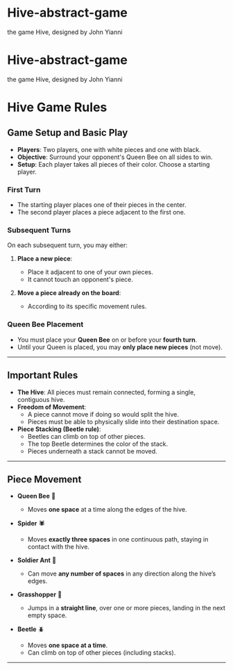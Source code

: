 # Hive-abstract-game
the game Hive, designed by John Yianni

# Hive-abstract-game
the game Hive, designed by John Yianni
# Hive Game Rules

## Game Setup and Basic Play
- **Players**: Two players, one with white pieces and one with black.  
- **Objective**: Surround your opponent's Queen Bee on all sides to win.  
- **Setup**: Each player takes all pieces of their color. Choose a starting player.  

### First Turn
- The starting player places one of their pieces in the center.  
- The second player places a piece adjacent to the first one.  

### Subsequent Turns
On each subsequent turn, you may either:
1. **Place a new piece**:  
   - Place it adjacent to one of your own pieces.  
   - It cannot touch an opponent's piece.  

2. **Move a piece already on the board**:  
   - According to its specific movement rules.  

### Queen Bee Placement
- You must place your **Queen Bee** on or before your **fourth turn**.  
- Until your Queen is placed, you may **only place new pieces** (not move).  

---

## Important Rules
- **The Hive**: All pieces must remain connected, forming a single, contiguous hive.  
- **Freedom of Movement**:  
  - A piece cannot move if doing so would split the hive.  
  - Pieces must be able to physically slide into their destination space.  
- **Piece Stacking (Beetle rule)**:  
  - Beetles can climb on top of other pieces.  
  - The top Beetle determines the color of the stack.  
  - Pieces underneath a stack cannot be moved.  

---

## Piece Movement

- **Queen Bee** 🐝  
  - Moves **one space** at a time along the edges of the hive.  

- **Spider** 🕷️  
  - Moves **exactly three spaces** in one continuous path, staying in contact with the hive.  

- **Soldier Ant** 🐜  
  - Can move **any number of spaces** in any direction along the hive’s edges.  

- **Grasshopper** 🦗  
  - Jumps in a **straight line**, over one or more pieces, landing in the next empty space.  

- **Beetle** 🪲  
  - Moves **one space at a time**.  
  - Can climb on top of other pieces (including stacks).  

---
